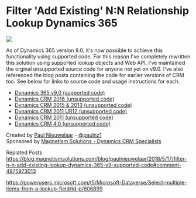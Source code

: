 # Filter 'Add Existing' N:N Relationship Lookup Dynamics 365

![](https://user-images.githubusercontent.com/14048382/30041528-eb17b56a-923e-11e7-9b63-55fb0042ccb3.png)

As of Dynamics 365 version 9.0, it's now possible to achieve this functionality using supported code. For this reason I've completely rewritten this solution using supported lookup objects and Web API. I've maintained the orginal unsupported source code for anyone not yet on v9.0. I've also referenced the blog posts containing the code for earlier versions of CRM too. See below for links to source code and usage instructions for each.

* [Dynamics 365 v9.0 (supported code)](https://github.com/PaulNieuwelaar/filteraddexisting/wiki/Dynamics-365-v9.0)
* [Dynamics CRM 2016 (unsupported code)](https://github.com/PaulNieuwelaar/filteraddexisting/wiki/Dynamics-CRM-2016)
* [Dynamics CRM 2015 & 2013 (unsupported code)](https://www.magnetismsolutions.com/blog/paulnieuwelaar/2014/04/21/filter-n-n-add-existing-lookup-dynamics-crm-2013)
* [Dynamics CRM 2011 UR12 (unsupported code)](https://www.magnetismsolutions.com/blog/paulnieuwelaar/2013/02/04/filter-n-n-add-existing-lookup-dynamics-crm-2011-rollup-12)
* [Dynamics CRM 2011 (unsupported code)](http://danielcai.blogspot.co.nz/2011/12/filtered-lookup-for-existing-button-of.html)
* [Dynamics CRM 4.0 (unsupported code)](http://danielcai.blogspot.co.nz/2011/02/mscrm-40-filtered-lookup-for-existing.html)

Created by [Paul Nieuwelaar](http://paulnieuwelaar.wordpress.com) - [@paulnz1](https://twitter.com/paulnz1)  
Sponsored by [Magnetism Solutions - Dynamics CRM Specialists](http://www.magnetismsolutions.com)


Replated Posts
https://blog.magnetismsolutions.com/blog/paulnieuwelaar/2018/5/17/filter-n-n-add-existing-lookup-dynamics-365-v9-supported-code#comment-4975973013

https://powerusers.microsoft.com/t5/Microsoft-Dataverse/Select-multiple-items-from-a-lookup-field/td-p/606899

